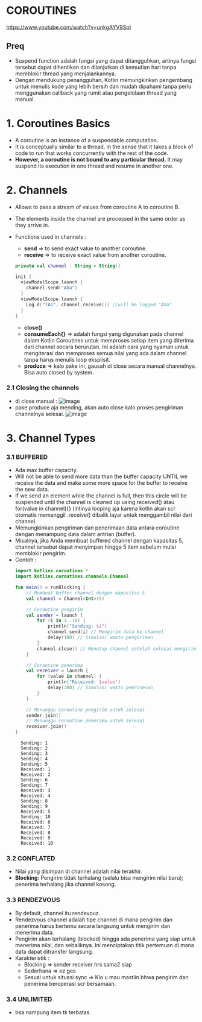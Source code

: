 # COROUTINES

https://www.youtube.com/watch?v=unkgAYV9SpI

## Preq
- Suspend function adalah fungsi yang dapat ditangguhkan, artinya fungsi tersebut dapat dihentikan dan dilanjutkan di kemudian hari tanpa memblokir thread yang menjalankannya.
- Dengan mendukung penangguhan, Kotlin memungkinkan pengembang untuk menulis kode yang lebih bersih dan mudah dipahami tanpa perlu menggunakan callback yang rumit atau pengelolaan thread yang manual.

# 1. Coroutines Basics
- A coroutine is an instance of a suspendable computation.
- It is conceptually similar to a thread, in the sense that it takes a block of code to run that works concurrently with the rest of the code.
- **However, a coroutine is not bound to any particular thread.** It may suspend its execution in one thread and resume in another one.

# 2. Channels
- Allows to pass a stream of values from coroutine A to coroutine B.
- The elements inside the channel are processed in the same order as they arrive in.
- Functions used in channels :
  - **send** => to send exact value to another coroutine.
  - **receive** => to receive exact value from another coroutine.
 
  ```kotlin
  private val channel : String = String()

  init {
    viewModelScope.launch {
      channel.send("Aha")
    }
    viewModelScope.launch {
      Log.d("TAG", channel.receive()) //will be logged "Aha"
    }
  }
  ```
  - **close()**
  - **consumeEach{}** => adalah fungsi yang digunakan pada channel dalam Kotlin Coroutines untuk memproses setiap item yang diterima dari channel secara berurutan. Ini adalah cara yang nyaman untuk mengiterasi dan memproses semua nilai yang ada dalam channel tanpa harus menulis loop eksplisit.
  - **produce** => kalo pake ini, gausah di close secara manual channelnya. Bisa auto closed by system.

### 2.1 Closing the channels 
- di close manual :
  ![image](https://github.com/user-attachments/assets/ee9583de-8e51-4c22-bfe5-3dcabec66f9a)
- pake produce aja mending, akan auto close kalo proses pengiriman channelnya selesai.
  ![image](https://github.com/user-attachments/assets/4ba93501-d8e4-4353-a6ec-4c02b4be77a0)


# 3. Channel Types 
### 3.1 BUFFERED
- Ada max buffer capacity.
- Will not be able to send more data than the buffer capacity UNTIL we receive the data and make some more space for the buffer to receive the new data.
- If we send an element while the channel is full, then this circle will be suspended until the channel is cleaned up using received() atau for(value in channel){} (intinya looping aja karena kotlin akan scr otomatis memanggil .receive() dibalik layar untuk menggambil nilai dari channel. 
- Memungkinkan pengiriman dan penerimaan data antara coroutine dengan menampung data dalam antrian (buffer). 
- Misalnya, jika Anda membuat buffered channel dengan kapasitas 5, channel tersebut dapat menyimpan hingga 5 item sebelum mulai memblokir pengirim.
- Contoh :
  ```kotlin
  import kotlinx.coroutines.*
  import kotlinx.coroutines.channels.Channel
  
  fun main() = runBlocking {
      // Membuat buffer channel dengan kapasitas 5
      val channel = Channel<Int>(5)
  
      // Coroutine pengirim
      val sender = launch {
          for (i in 1..10) {
              println("Sending: $i")
              channel.send(i) // Mengirim data ke channel
              delay(100) // Simulasi waktu pengiriman
          }
          channel.close() // Menutup channel setelah selesai mengirim
      }
  
      // Coroutine penerima
      val receiver = launch {
          for (value in channel) {
              println("Received: $value")
              delay(300) // Simulasi waktu pemrosesan
          }
      }
  
      // Menunggu coroutine pengirim untuk selesai
      sender.join()
      // Menunggu coroutine penerima untuk selesai
      receiver.join()
  }
  ```
  ```
    Sending: 1
    Sending: 2
    Sending: 3
    Sending: 4
    Sending: 5
    Received: 1
    Received: 2
    Sending: 6
    Sending: 7
    Received: 3
    Received: 4
    Sending: 8
    Sending: 9
    Received: 5
    Sending: 10
    Received: 6
    Received: 7
    Received: 8
    Received: 9
    Received: 10

  ```



### 3.2 CONFLATED
- Nilai yang disimpan di channel adalah nilai terakhir.
- **Blocking**: Pengirim tidak terhalang (selalu bisa mengirim nilai baru); penerima terhalang jika channel kosong.
### 3.3 RENDEZVOUS
- By default, channel itu rendevouz.
- Rendezvous channel adalah tipe channel di mana pengirim dan penerima harus bertemu secara langsung untuk mengirim dan menerima data.
- Pengirim akan terhalang (blocked) hingga ada penerima yang siap untuk menerima nilai, dan sebaliknya. Ini menciptakan titik pertemuan di mana data dapat ditransfer langsung.
- Karakteristik :
  - Blocking => sender receiver hrs sama2 siap
  - Sederhana => ez ges
  - Sesuai untuk situasi sync => Klo u mau mastiin bhwa pengirim dan penerima beroperasi scr bersamaan.  
### 3.4 UNLIMITED
- bsa nampung item tk terbatas.




















